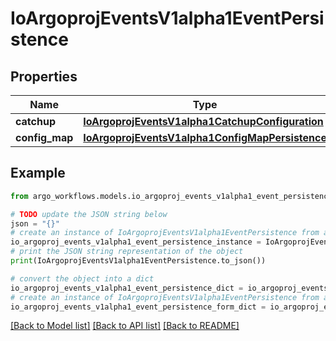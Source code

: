 # IoArgoprojEventsV1alpha1EventPersistence


## Properties

Name | Type | Description | Notes
------------ | ------------- | ------------- | -------------
**catchup** | [**IoArgoprojEventsV1alpha1CatchupConfiguration**](IoArgoprojEventsV1alpha1CatchupConfiguration.md) |  | [optional] 
**config_map** | [**IoArgoprojEventsV1alpha1ConfigMapPersistence**](IoArgoprojEventsV1alpha1ConfigMapPersistence.md) |  | [optional] 

## Example

```python
from argo_workflows.models.io_argoproj_events_v1alpha1_event_persistence import IoArgoprojEventsV1alpha1EventPersistence

# TODO update the JSON string below
json = "{}"
# create an instance of IoArgoprojEventsV1alpha1EventPersistence from a JSON string
io_argoproj_events_v1alpha1_event_persistence_instance = IoArgoprojEventsV1alpha1EventPersistence.from_json(json)
# print the JSON string representation of the object
print(IoArgoprojEventsV1alpha1EventPersistence.to_json())

# convert the object into a dict
io_argoproj_events_v1alpha1_event_persistence_dict = io_argoproj_events_v1alpha1_event_persistence_instance.to_dict()
# create an instance of IoArgoprojEventsV1alpha1EventPersistence from a dict
io_argoproj_events_v1alpha1_event_persistence_form_dict = io_argoproj_events_v1alpha1_event_persistence.from_dict(io_argoproj_events_v1alpha1_event_persistence_dict)
```
[[Back to Model list]](../README.md#documentation-for-models) [[Back to API list]](../README.md#documentation-for-api-endpoints) [[Back to README]](../README.md)


